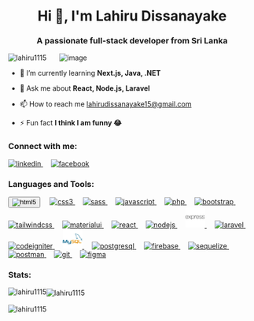<h1 align="center">Hi 👋, I'm Lahiru Dissanayake</h1>
<h3 align="center">A passionate full-stack developer from Sri Lanka</h3>

<img align="right" alt="image" width="400" src="https://cdn.dribbble.com/users/1162077/screenshots/3848914/programmer.gif" />
<p align="left"><img src="https://komarev.com/ghpvc/?username=lahiru1115&label=Profile%20views&color=0e75b6&style=flat" alt="lahiru1115" /></p>

<!-- - 🔭 I’m currently working in **ABC Company** -->

- 🌱 I’m currently learning **Next.js, Java, .NET**

- 💬 Ask me about **React, Node.js, Laravel**

- 📫 How to reach me lahirudissanayake15@gmail.com

<!-- - 👨‍💻 All of my projects are available at [Portfolio](Portfolio Link) -->

- ⚡ Fun fact **I think I am funny 😂**

<!--
- 👯 I’m looking to collaborate on ...
- 🤔 I’m looking for help with ...
- 😄 Pronouns: ...
-->

<h3 align="left">Connect with me:</h3>
<p align="left">
  <a href="https://www.linkedin.com/in/lahiru1115/"> <img src="https://cdn.jsdelivr.net/gh/devicons/devicon/icons/linkedin/linkedin-original.svg" alt="linkedin" height="40" /> </a>
  <img width="12" />
  <a href="https://www.facebook.com/lahiru1115"> <img src="https://cdn.jsdelivr.net/gh/devicons/devicon/icons/facebook/facebook-original.svg" alt="facebook" height="40" /> </a>
</p>

<h3 align="left">Languages and Tools:</h3>
<p align="left">
  <button href="https://www.w3schools.com/html/"> <img src="https://cdn.jsdelivr.net/gh/devicons/devicon/icons/html5/html5-original.svg" alt="html5" height="40"/> </button>
  <img width="12" />
  <a href="https://www.w3schools.com/css/"> <img src="https://cdn.jsdelivr.net/gh/devicons/devicon/icons/css3/css3-original.svg" alt="css3" height="40"/> </a>
  <img width="12" />
  <a href="https://sass-lang.com/"> <img src="https://cdn.jsdelivr.net/gh/devicons/devicon/icons/sass/sass-original.svg" alt="sass" height="40"/> </a>
  <img width="12" />
  <a href="https://developer.mozilla.org/en-US/docs/Web/JavaScript"> <img src="https://cdn.jsdelivr.net/gh/devicons/devicon/icons/javascript/javascript-original.svg" alt="javascript" height="40"/> </a>
  <img width="12" />
  <a href="https://www.php.net/"> <img src="https://cdn.jsdelivr.net/gh/devicons/devicon/icons/php/php-original.svg" alt="php" height="40"/> </a>
  <img width="12" />
  <a href="https://getbootstrap.com/"> <img src="https://cdn.jsdelivr.net/gh/devicons/devicon/icons/bootstrap/bootstrap-original.svg" alt="bootstrap" height="40"/> </a>
  <img width="12" />
  <a href="https://tailwindcss.com/"> <img src="https://cdn.simpleicons.org/tailwindcss/06B6D4" alt="tailwindcss" height="40"/> </a>
  <img width="12" />
  <a href="https://mui.com/material-ui/"> <img src="https://cdn.jsdelivr.net/gh/devicons/devicon/icons/materialui/materialui-original.svg" alt="materialui" height="40"/> </a>
  <img width="12" />
  <a href="https://react.dev/"> <img src="https://cdn.jsdelivr.net/gh/devicons/devicon/icons/react/react-original.svg" alt="react" height="40"/> </a>
  <img width="12" />
  <a href="https://nodejs.org/en"> <img src="https://cdn.jsdelivr.net/gh/devicons/devicon/icons/nodejs/nodejs-original.svg" alt="nodejs" height="40"/> </a>
  <img width="12" />
  <a href="https://expressjs.com/"> <img src="https://raw.githubusercontent.com/devicons/devicon/master/icons/express/express-original-wordmark.svg" alt="express" height="40"/> </a>
  <img width="12" />
  <a href="https://laravel.com/"> <img src="https://cdn.jsdelivr.net/gh/devicons/devicon/icons/laravel/laravel-original.svg" alt="laravel" height="40"/> </a>
  <img width="12" />
  <a href="https://codeigniter.com/"> <img src="https://cdn.jsdelivr.net/gh/devicons/devicon/icons/codeigniter/codeigniter-plain.svg" alt="codeigniter" height="40"/> </a>
  <img width="12" />
  <a href="https://www.mysql.com/"> <img src="https://raw.githubusercontent.com/devicons/devicon/master/icons/mysql/mysql-original-wordmark.svg" alt="mysql" height="40"/> </a>
  <img width="12" />
  <a href="https://www.postgresql.org/"> <img src="https://cdn.jsdelivr.net/gh/devicons/devicon/icons/postgresql/postgresql-original.svg" alt="postgresql" height="40"/> </a>
  <img width="12" />
  <a href="https://firebase.google.com/"> <img src="https://cdn.jsdelivr.net/gh/devicons/devicon/icons/firebase/firebase-plain.svg" alt="firebase" height="40"/> </a>
  <img width="12" />
  <a href="https://sequelize.org/"> <img src="https://cdn.jsdelivr.net/gh/devicons/devicon/icons/sequelize/sequelize-original.svg" alt="sequelize" height="40"/> </a>
  <img width="12" />
  <a href="https://www.postman.com/"> <img src="https://cdn.simpleicons.org/postman/FF6C37" alt="postman" height="40"/> </a>
  <img width="12" />
  <a href="https://git-scm.com/"> <img src="https://cdn.jsdelivr.net/gh/devicons/devicon/icons/git/git-original.svg" alt="git" height="40"/> </a>
  <img width="12" />
  <a href="https://www.figma.com/"> <img src="https://cdn.jsdelivr.net/gh/devicons/devicon/icons/figma/figma-original.svg" alt="figma" height="40"/> </a>
</p>

<h3 align="left">Stats:</h3>
<p> <img align="left" src="https://github-readme-stats.vercel.app/api/top-langs?username=lahiru1115&show_icons=true&locale=en&layout=compact" alt="lahiru1115" /> </p>
<p> <img align="center" src="https://github-readme-stats.vercel.app/api?username=lahiru1115&show_icons=true&locale=en" alt="lahiru1115" /> </p>
<p> <img align="center" src="https://github-readme-streak-stats.herokuapp.com/?user=lahiru1115&" alt="lahiru1115" /> </p>
